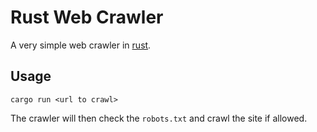 # Rust Web Crawler

A very simple web crawler in [rust](https://www.rust-lang.org/).

## Usage

`cargo run <url to crawl>`

The crawler will then check the `robots.txt` and crawl the site if allowed.
